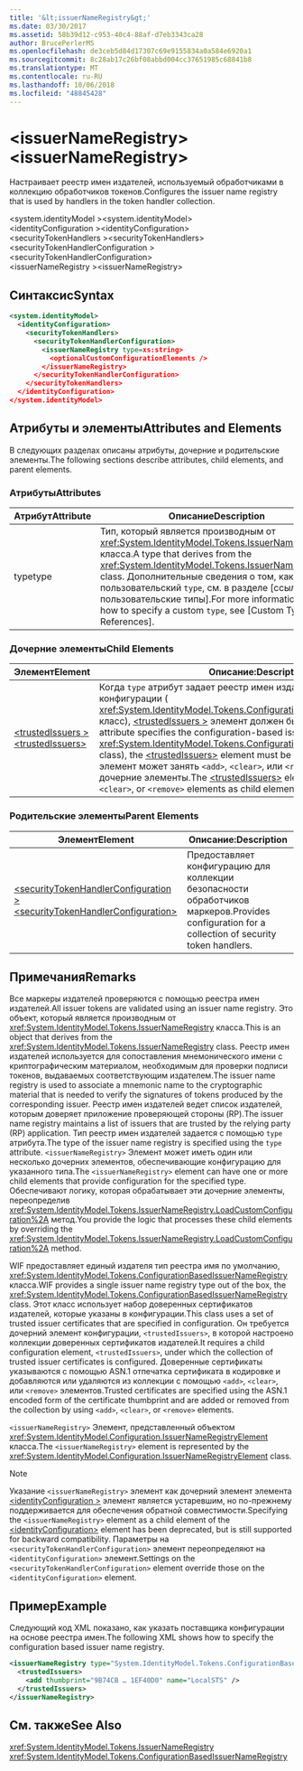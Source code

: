 ```yaml
---
title: '&lt;issuerNameRegistry&gt;'
ms.date: 03/30/2017
ms.assetid: 58b39d12-c953-40c4-88af-d7eb3343ca28
author: BrucePerlerMS
ms.openlocfilehash: de3ceb5d84d17307c69e9155834a0a584e6920a1
ms.sourcegitcommit: 8c28ab17c26bf08abbd004cc37651985c68841b8
ms.translationtype: MT
ms.contentlocale: ru-RU
ms.lasthandoff: 10/06/2018
ms.locfileid: "48845428"
---
```

# <a name="ltissuernameregistrygt"></a><span data-ttu-id="fb446-102">&lt;issuerNameRegistry&gt;</span><span class="sxs-lookup"><span data-stu-id="fb446-102">&lt;issuerNameRegistry&gt;</span></span>
<span data-ttu-id="fb446-103">Настраивает реестр имен издателей, используемый обработчиками в коллекцию обработчиков токенов.</span><span class="sxs-lookup"><span data-stu-id="fb446-103">Configures the issuer name registry that is used by handlers in the token handler collection.</span></span>  
  
 <span data-ttu-id="fb446-104">\<system.identityModel ></span><span class="sxs-lookup"><span data-stu-id="fb446-104">\<system.identityModel></span></span>  
<span data-ttu-id="fb446-105">\<identityConfiguration ></span><span class="sxs-lookup"><span data-stu-id="fb446-105">\<identityConfiguration></span></span>  
<span data-ttu-id="fb446-106">\<securityTokenHandlers ></span><span class="sxs-lookup"><span data-stu-id="fb446-106">\<securityTokenHandlers></span></span>  
<span data-ttu-id="fb446-107">\<securityTokenHandlerConfiguration ></span><span class="sxs-lookup"><span data-stu-id="fb446-107">\<securityTokenHandlerConfiguration></span></span>  
<span data-ttu-id="fb446-108">\<issuerNameRegistry ></span><span class="sxs-lookup"><span data-stu-id="fb446-108">\<issuerNameRegistry></span></span>  
  
## <a name="syntax"></a><span data-ttu-id="fb446-109">Синтаксис</span><span class="sxs-lookup"><span data-stu-id="fb446-109">Syntax</span></span>  
  
```xml  
<system.identityModel>  
  <identityConfiguration>  
    <securityTokenHandlers>  
      <securityTokenHandlerConfiguration>  
        <issuerNameRegistry type=xs:string>  
          <optionalCustomConfigurationElements />  
        </issuerNameRegistry>  
      </securityTokenHandlerConfiguration>  
    </securityTokenHandlers>  
  </identityConfiguration>  
</system.identityModel>  
```  
  
## <a name="attributes-and-elements"></a><span data-ttu-id="fb446-110">Атрибуты и элементы</span><span class="sxs-lookup"><span data-stu-id="fb446-110">Attributes and Elements</span></span>  
 <span data-ttu-id="fb446-111">В следующих разделах описаны атрибуты, дочерние и родительские элементы.</span><span class="sxs-lookup"><span data-stu-id="fb446-111">The following sections describe attributes, child elements, and parent elements.</span></span>  
  
### <a name="attributes"></a><span data-ttu-id="fb446-112">Атрибуты</span><span class="sxs-lookup"><span data-stu-id="fb446-112">Attributes</span></span>  
  
|<span data-ttu-id="fb446-113">Атрибут</span><span class="sxs-lookup"><span data-stu-id="fb446-113">Attribute</span></span>|<span data-ttu-id="fb446-114">Описание</span><span class="sxs-lookup"><span data-stu-id="fb446-114">Description</span></span>|  
|---------------|-----------------|  
|<span data-ttu-id="fb446-115">type</span><span class="sxs-lookup"><span data-stu-id="fb446-115">type</span></span>|<span data-ttu-id="fb446-116">Тип, который является производным от <xref:System.IdentityModel.Tokens.IssuerNameRegistry> класса.</span><span class="sxs-lookup"><span data-stu-id="fb446-116">A type that derives from the <xref:System.IdentityModel.Tokens.IssuerNameRegistry> class.</span></span> <span data-ttu-id="fb446-117">Дополнительные сведения о том, как задать пользовательский `type`, см. в разделе [ссылки на пользовательские типы].</span><span class="sxs-lookup"><span data-stu-id="fb446-117">For more information about how to specify a custom `type`, see [Custom Type References].</span></span>|  
  
### <a name="child-elements"></a><span data-ttu-id="fb446-118">Дочерние элементы</span><span class="sxs-lookup"><span data-stu-id="fb446-118">Child Elements</span></span>  
  
|<span data-ttu-id="fb446-119">Элемент</span><span class="sxs-lookup"><span data-stu-id="fb446-119">Element</span></span>|<span data-ttu-id="fb446-120">Описание:</span><span class="sxs-lookup"><span data-stu-id="fb446-120">Description</span></span>|  
|-------------|-----------------|  
|[<span data-ttu-id="fb446-121">\<trustedIssuers ></span><span class="sxs-lookup"><span data-stu-id="fb446-121">\<trustedIssuers></span></span>](../../../../../docs/framework/configure-apps/file-schema/windows-identity-foundation/trustedissuers.md)|<span data-ttu-id="fb446-122">Когда `type` атрибут задает реестр имен издателей на основе конфигурации ( <xref:System.IdentityModel.Tokens.ConfigurationBasedIssuerNameRegistry> класс), [ \<trustedIssuers >](../../../../../docs/framework/configure-apps/file-schema/windows-identity-foundation/trustedissuers.md) элемент должен быть указан.</span><span class="sxs-lookup"><span data-stu-id="fb446-122">When the `type` attribute specifies the configuration-based issuer name registry (the <xref:System.IdentityModel.Tokens.ConfigurationBasedIssuerNameRegistry> class), the [\<trustedIssuers>](../../../../../docs/framework/configure-apps/file-schema/windows-identity-foundation/trustedissuers.md) element must be specified.</span></span> <span data-ttu-id="fb446-123">[ \<TrustedIssuers >](../../../../../docs/framework/configure-apps/file-schema/windows-identity-foundation/trustedissuers.md) элемент может занять `<add>`, `<clear>`, или `<remove>` элементы как дочерние элементы.</span><span class="sxs-lookup"><span data-stu-id="fb446-123">The [\<trustedIssuers>](../../../../../docs/framework/configure-apps/file-schema/windows-identity-foundation/trustedissuers.md) element can take `<add>`, `<clear>`, or `<remove>` elements as child elements.</span></span>|  
  
### <a name="parent-elements"></a><span data-ttu-id="fb446-124">Родительские элементы</span><span class="sxs-lookup"><span data-stu-id="fb446-124">Parent Elements</span></span>  
  
|<span data-ttu-id="fb446-125">Элемент</span><span class="sxs-lookup"><span data-stu-id="fb446-125">Element</span></span>|<span data-ttu-id="fb446-126">Описание:</span><span class="sxs-lookup"><span data-stu-id="fb446-126">Description</span></span>|  
|-------------|-----------------|  
|[<span data-ttu-id="fb446-127">\<securityTokenHandlerConfiguration ></span><span class="sxs-lookup"><span data-stu-id="fb446-127">\<securityTokenHandlerConfiguration></span></span>](../../../../../docs/framework/configure-apps/file-schema/windows-identity-foundation/securitytokenhandlerconfiguration.md)|<span data-ttu-id="fb446-128">Предоставляет конфигурацию для коллекции безопасности обработчиков маркеров.</span><span class="sxs-lookup"><span data-stu-id="fb446-128">Provides configuration for a collection of security token handlers.</span></span>|  
  
## <a name="remarks"></a><span data-ttu-id="fb446-129">Примечания</span><span class="sxs-lookup"><span data-stu-id="fb446-129">Remarks</span></span>  
 <span data-ttu-id="fb446-130">Все маркеры издателей проверяются с помощью реестра имен издателей.</span><span class="sxs-lookup"><span data-stu-id="fb446-130">All issuer tokens are validated using an issuer name registry.</span></span> <span data-ttu-id="fb446-131">Это объект, который является производным от <xref:System.IdentityModel.Tokens.IssuerNameRegistry> класса.</span><span class="sxs-lookup"><span data-stu-id="fb446-131">This is an object that derives from the <xref:System.IdentityModel.Tokens.IssuerNameRegistry> class.</span></span> <span data-ttu-id="fb446-132">Реестр имен издателей используется для сопоставления мнемонического имени с криптографическим материалом, необходимым для проверки подписи токенов, выдаваемых соответствующим издателем.</span><span class="sxs-lookup"><span data-stu-id="fb446-132">The issuer name registry is used to associate a mnemonic name to the cryptographic material that is needed to verify the signatures of tokens produced by the corresponding issuer.</span></span> <span data-ttu-id="fb446-133">Реестр имен издателей ведет список издателей, которым доверяет приложение проверяющей стороны (RP).</span><span class="sxs-lookup"><span data-stu-id="fb446-133">The issuer name registry maintains a list of issuers that are trusted by the relying party (RP) application.</span></span> <span data-ttu-id="fb446-134">Тип реестр имен издателей задается с помощью `type` атрибута.</span><span class="sxs-lookup"><span data-stu-id="fb446-134">The type of the issuer name registry is specified using the `type` attribute.</span></span> <span data-ttu-id="fb446-135">`<issuerNameRegistry>` Элемент может иметь один или несколько дочерних элементов, обеспечивающие конфигурацию для указанного типа.</span><span class="sxs-lookup"><span data-stu-id="fb446-135">The `<issuerNameRegistry>` element can have one or more child elements that provide configuration for the specified type.</span></span> <span data-ttu-id="fb446-136">Обеспечивают логику, которая обрабатывает эти дочерние элементы, переопределив <xref:System.IdentityModel.Tokens.IssuerNameRegistry.LoadCustomConfiguration%2A> метод.</span><span class="sxs-lookup"><span data-stu-id="fb446-136">You provide the logic that processes these child elements by overriding the <xref:System.IdentityModel.Tokens.IssuerNameRegistry.LoadCustomConfiguration%2A> method.</span></span>  
  
 <span data-ttu-id="fb446-137">WIF предоставляет единый издателя тип реестра имя по умолчанию, <xref:System.IdentityModel.Tokens.ConfigurationBasedIssuerNameRegistry> класса.</span><span class="sxs-lookup"><span data-stu-id="fb446-137">WIF provides a single issuer name registry type out of the box, the <xref:System.IdentityModel.Tokens.ConfigurationBasedIssuerNameRegistry> class.</span></span> <span data-ttu-id="fb446-138">Этот класс использует набор доверенных сертификатов издателей, которые указаны в конфигурации.</span><span class="sxs-lookup"><span data-stu-id="fb446-138">This class uses a set of trusted issuer certificates that are specified in configuration.</span></span> <span data-ttu-id="fb446-139">Он требуется дочерний элемент конфигурации, `<trustedIssuers>`, в которой настроено коллекции доверенных сертификатов издателей.</span><span class="sxs-lookup"><span data-stu-id="fb446-139">It requires a child configuration element, `<trustedIssuers>`, under which the collection of trusted issuer certificates is configured.</span></span> <span data-ttu-id="fb446-140">Доверенные сертификаты указываются с помощью ASN.1 отпечатка сертификата в кодировке и добавляются или удаляются из коллекции с помощью `<add>`, `<clear>`, или `<remove>` элементов.</span><span class="sxs-lookup"><span data-stu-id="fb446-140">Trusted certificates are specified using the ASN.1 encoded form of the certificate thumbprint and are added or removed from the collection by using `<add>`, `<clear>`, or `<remove>` elements.</span></span>  
  
 <span data-ttu-id="fb446-141">`<issuerNameRegistry>` Элемент, представленный объектом <xref:System.IdentityModel.Configuration.IssuerNameRegistryElement> класса.</span><span class="sxs-lookup"><span data-stu-id="fb446-141">The `<issuerNameRegistry>` element is represented by the <xref:System.IdentityModel.Configuration.IssuerNameRegistryElement> class.</span></span>  
  
> [!NOTE]
>  <span data-ttu-id="fb446-142">Указание `<issuerNameRegistry>` элемент как дочерний элемент элемента [ \<identityConfiguration >](../../../../../docs/framework/configure-apps/file-schema/windows-identity-foundation/identityconfiguration.md) элемент является устаревшим, но по-прежнему поддерживается для обеспечения обратной совместимости.</span><span class="sxs-lookup"><span data-stu-id="fb446-142">Specifying the `<issuerNameRegistry>` element as a child element of the [\<identityConfiguration>](../../../../../docs/framework/configure-apps/file-schema/windows-identity-foundation/identityconfiguration.md) element has been deprecated, but is still supported for backward compatibility.</span></span> <span data-ttu-id="fb446-143">Параметры на `<securityTokenHandlerConfiguration>` элемент переопределяют на `<identityConfiguration>` элемент.</span><span class="sxs-lookup"><span data-stu-id="fb446-143">Settings on the `<securityTokenHandlerConfiguration>` element override those on the `<identityConfiguration>` element.</span></span>  
  
## <a name="example"></a><span data-ttu-id="fb446-144">Пример</span><span class="sxs-lookup"><span data-stu-id="fb446-144">Example</span></span>  
 <span data-ttu-id="fb446-145">Следующий код XML показано, как указать поставщика конфигурации на основе реестра имен.</span><span class="sxs-lookup"><span data-stu-id="fb446-145">The following XML shows how to specify the configuration based issuer name registry.</span></span>  
  
```xml  
<issuerNameRegistry type="System.IdentityModel.Tokens.ConfigurationBasedIssuerNameRegistry, System.IdentityModel, Version=4.0.0.0, Culture=neutral, PublicKeyToken=b77a5c561934e089">  
  <trustedIssuers>  
    <add thumbprint="9B74CB … 1EF40D0" name="LocalSTS" />  
  </trustedIssuers>  
</issuerNameRegistry>  
```  
  
## <a name="see-also"></a><span data-ttu-id="fb446-146">См. также</span><span class="sxs-lookup"><span data-stu-id="fb446-146">See Also</span></span>  
 <xref:System.IdentityModel.Tokens.IssuerNameRegistry>  
 <xref:System.IdentityModel.Tokens.ConfigurationBasedIssuerNameRegistry>
